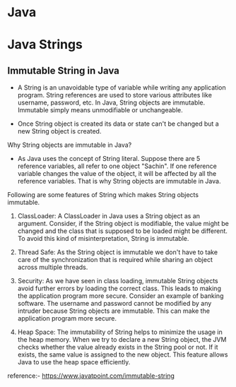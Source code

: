 # Java

# Java Strings

## Immutable String in Java

- A String is an unavoidable type of variable while writing any application program. 
String references are used to store various attributes like username, password, etc. 
In Java, String objects are immutable. Immutable simply means unmodifiable or unchangeable.

- Once String object is created its data or state can't be changed but a new String object is created.

Why String objects are immutable in Java?
- As Java uses the concept of String literal. Suppose there are 5 reference variables, all refer to one object "Sachin". If one reference variable changes the value of the object, it will be affected by all the reference variables. That is why String objects are immutable in Java.

Following are some features of String which makes String objects immutable.
1. ClassLoader:
  A ClassLoader in Java uses a String object as an argument. Consider, if the String object is modifiable, the value might be changed and the class that is supposed to be loaded might be different.
  To avoid this kind of misinterpretation, String is immutable.

2. Thread Safe:
  As the String object is immutable we don't have to take care of the synchronization that is required while sharing an object across multiple threads.

3. Security:
  As we have seen in class loading, immutable String objects avoid further errors by loading the correct class. This leads to making the application program more secure. Consider an example of banking software.    The username and password cannot be modified by any intruder because String objects are immutable. This can make the application program more secure.

5. Heap Space:
  The immutability of String helps to minimize the usage in the heap memory. When we try to declare a new String object, the JVM checks whether the value already exists in the String pool or not. If it exists,     the same value is assigned to the new object. This feature allows Java to use the heap space efficiently.

reference:- https://www.javatpoint.com/immutable-string
